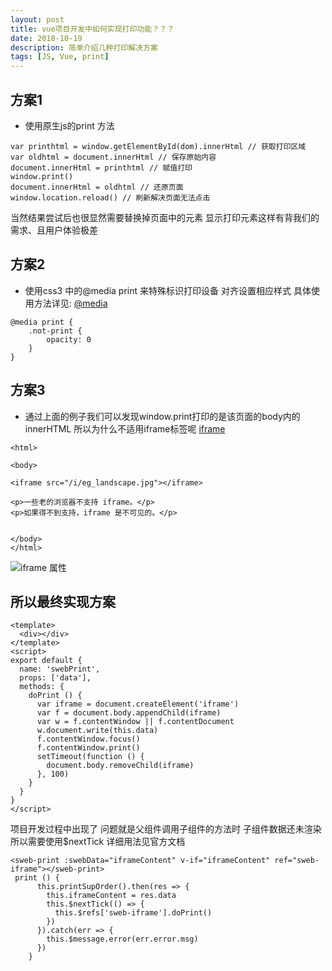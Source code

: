 ```yaml
---
layout: post
title: vue项目开发中如何实现打印功能？？？
date: 2018-10-19
description: 简单介绍几种打印解决方案
tags: [JS, Vue, print]
---
```


## 方案1

* 使用原生js的print 方法

```
var printhtml = window.getElementById(dom).innerHtml // 获取打印区域
var oldhtml = document.innerHtml // 保存原始内容
document.innerHtml = printhtml // 赋值打印
window.print()
document.innerHtml = oldhtml // 还原页面
window.location.reload() // 刷新解决页面无法点击
```

当然结果尝试后也很显然需要替换掉页面中的元素 显示打印元素这样有背我们的需求、且用户体验极差

## 方案2

* 使用css3 中的@media print 来特殊标识打印设备 对齐设置相应样式 具体使用方法详见: [@media][media] 

```
@media print {
    .not-print {
        opacity: 0
    }
}
```
## 方案3

* 通过上面的例子我们可以发现window.print打印的是该页面的body内的innerHTML 所以为什么不适用iframe标签呢 
[iframe][iframe] 

```
<html>

<body>

<iframe src="/i/eg_landscape.jpg"></iframe>

<p>一些老的浏览器不支持 iframe。</p>
<p>如果得不到支持，iframe 是不可见的。</p>


</body>
</html>
```

![iframe 属性]({{site.baseurl}}/assets/img/2018.10.19/2018-10-19-iframe.png)

## 所以最终实现方案

```
<template>
  <div></div>
</template>
<script>
export default {
  name: 'swebPrint',
  props: ['data'],
  methods: {
    doPrint () {
      var iframe = document.createElement('iframe')
      var f = document.body.appendChild(iframe)
      var w = f.contentWindow || f.contentDocument
      w.document.write(this.data)
      f.contentWindow.focus()
      f.contentWindow.print()
      setTimeout(function () {
        document.body.removeChild(iframe)
      }, 100)
    }
  }
}
</script>
```

项目开发过程中出现了 问题就是父组件调用子组件的方法时 子组件数据还未渲染 所以需要使用$nextTick 详细用法见官方文档

```
<sweb-print :swebData="iframeContent" v-if="iframeContent" ref="sweb-iframe"></sweb-print>
 print () {
      this.printSupOrder().then(res => {
        this.iframeContent = res.data
        this.$nextTick(() => {
          this.$refs['sweb-iframe'].doPrint()
        })
      }).catch(err => {
        this.$message.error(err.error.msg)
      })
    }
```


[media]: http://www.runoob.com/cssref/css3-pr-mediaquery.html
[iframe]: http://www.w3school.com.cn/tags/tag_iframe.asp